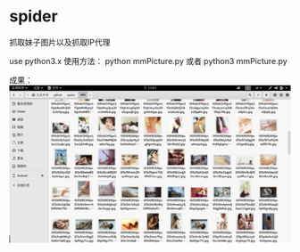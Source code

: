 # spider
抓取妹子图片以及抓取IP代理

use python3.x
使用方法：
python mmPicture.py
或者
python3 mmPicture.py

成果：
![img](https://github.com/LieRabbit/spider/blob/master/spider.png)
